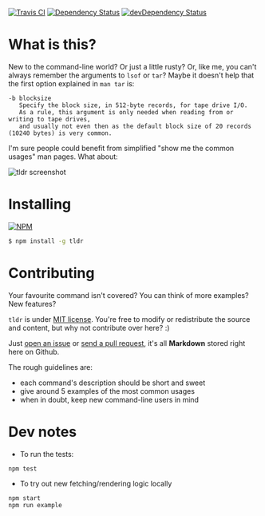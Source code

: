 [![Travis CI](https://api.travis-ci.org/rprieto/tldr.png)](https://travis-ci.org/rprieto/tldr) [![Dependency Status](https://david-dm.org/rprieto/tldr.png?theme=shields.io)](https://david-dm.org/rprieto/tldr) [![devDependency Status](https://david-dm.org/rprieto/tldr/dev-status.png?theme=shields.io)](https://david-dm.org/rprieto/tldr#info=devDependencies)

# What is this?

New to the command-line world? Or just a little rusty?
Or, like me, you can't always remember the arguments to `lsof` or `tar`?
Maybe it doesn't help that the first option explained in `man tar` is:

```
-b blocksize
   Specify the block size, in 512-byte records, for tape drive I/O.
   As a rule, this argument is only needed when reading from or writing to tape drives,
   and usually not even then as the default block size of 20 records (10240 bytes) is very common.
```

I'm sure people could benefit from simplified "show me the common usages" man pages.
What about:

![tldr screenshot](http://raw.github.com/rprieto/tldr/master/screenshot.png)


# Installing

[![NPM](https://nodei.co/npm/tldr.png)](https://www.npmjs.org/package/tldr)

```bash
$ npm install -g tldr
```

# Contributing

Your favourite command isn't covered? You can think of more examples? New features?

`tldr` is under [MIT license](http://opensource.org/licenses/MIT). You're free to modify or redistribute the source and content, but why not contribute over here? :)

Just [open an issue](http://github.com/rprieto/tldr/issues) or [send a pull request](https://github.com/rprieto/tldr/pulls), it's all **Markdown** stored right here on Github.

The rough guidelines are:

- each command's description should be short and sweet
- give around 5 examples of the most common usages
- when in doubt, keep new command-line users in mind

# Dev notes

- To run the tests:

```
npm test
```

- To try out new fetching/rendering logic locally

```
npm start
npm run example
```
